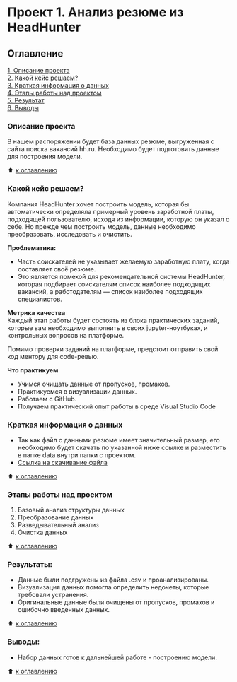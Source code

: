 # Проект 1. Анализ резюме из HeadHunter

## Оглавление  
[1. Описание проекта](.README.md#Описание-проекта)  
[2. Какой кейс решаем?](.README.md#Какой-кейс-решаем)  
[3. Краткая информация о данных](.README.md#Краткая-информация-о-данных)  
[4. Этапы работы над проектом](.README.md#Этапы-работы-над-проектом)  
[5. Результат](.README.md#Результат)    
[6. Выводы](.README.md#Выводы) 

### Описание проекта    
В нашем распоряжении будет база данных резюме, выгруженная с сайта поиска вакансий hh.ru. Необходимо будет подготовить данные для построения модели.

:arrow_up: [к оглавлению](_)


### Какой кейс решаем?    
Компания HeadHunter хочет построить модель, которая бы автоматически определяла примерный уровень заработной платы, подходящей пользователю, исходя из информации, которую он указал о себе. Но прежде чем построить модель, данные необходимо преобразовать, исследовать и очистить.

**Проблематика:**  
- Часть соискателей не указывает желаемую заработную плату, когда составляет своё резюме.
- Это является помехой для рекомендательной системы HeadHunter, которая подбирает соискателям список наиболее подходящих вакансий, а работодателям — список наиболее подходящих специалистов.

**Метрика качества**     
Каждый этап работы будет состоять из блока практических заданий, которые вам необходимо выполнить в своих jupyter-ноутбуках, и контрольных вопросов на платформе.

Помимо проверки заданий на платформе, предстоит отправить свой код ментору для code-ревью.

**Что практикуем**     
- Учимся очищать данные от пропусков, промахов.
- Практикуемся в визуализации данных.
- Работаем с GitHub.
- Получаем практический опыт работы в среде Visual Studio Code


### Краткая информация о данных
- Так как файл с данными резюме имеет значительный размер, его необходимо будет скачать по указанной ниже ссылке и разместить в папке data внутри папки с проектом.
- [Ссылка на скачивание файла](https://drive.google.com/file/d/1Kb78mAWYKcYlellTGhIjPI-bCcKbGuTn/view?usp=sharing)
  
:arrow_up: [к оглавлению](README.md#Оглавление)


### Этапы работы над проектом  
1. Базовый анализ структуры данных
2. Преобразование данных
3. Разведывательный анализ
4. Очистка данных

:arrow_up: [к оглавлению](README.md#Оглавление)


### Результаты:  
- Данные были подгружены из файла .csv и проанализированы.
- Визуализация данных помогла определить недочеты, которые требовали устранения.
- Оригинальные данные были очищены от пропусков, промахов и ошибочно введенных данных.

:arrow_up: [к оглавлению](README.md#Оглавление)


### Выводы:  
- Набор данных готов к дальнейшей работе - построению модели.

:arrow_up: [к оглавлению](README.md#Оглавление)

